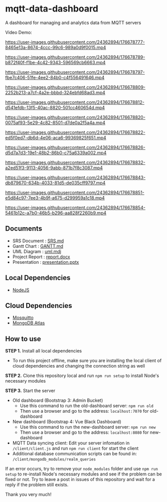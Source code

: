 # mqtt-data-dashboard

A dashboard for managing and analytics data from MQTT servers

Video Demo:


https://user-images.githubusercontent.com/24362894/176678777-8465e13a-8674-4ccc-99c6-989a0d9f0015.mp4



https://user-images.githubusercontent.com/24362894/176678789-b872f40f-f1be-4c42-9343-596569cb6663.mp4



https://user-images.githubusercontent.com/24362894/176678797-fbe7c406-51fe-4ee2-84b0-c4f556491646.mp4



https://user-images.githubusercontent.com/24362894/176678809-2252b213-a7cf-4a2e-bbbd-324ebfd68ad3.mp4



https://user-images.githubusercontent.com/24362894/176678812-d541efdb-13f5-40ac-8820-501cc460654d.mp4



https://user-images.githubusercontent.com/24362894/176678820-0075af93-5e29-4c82-8501-d7de0a2f5a4a.mp4



https://user-images.githubusercontent.com/24362894/176678822-ed5f0ed7-db6d-4e06-aca6-99369825f651.mp4



https://user-images.githubusercontent.com/24362894/176678826-d5d7a7d3-19e1-48b2-86b0-c75a6339a002.mp4



https://user-images.githubusercontent.com/24362894/176678832-a2ed51f3-9113-4056-9abb-871b7f8c3087.mp4



https://user-images.githubusercontent.com/24362894/176678843-db879670-634b-4033-81d5-de035cff9797.mp4



https://user-images.githubusercontent.com/24362894/176678851-e5d84c97-7ee3-4b9f-a675-d299959a1c18.mp4



https://user-images.githubusercontent.com/24362894/176678854-5461b12c-a7b0-46b5-b296-aa828f2260b9.mp4



## Documents

* SRS Document   : [SRS.md](/SRS.md)
* Gantt Chart    : [GANTT.md](/GANTT.md)
* UML Diagram    : [uml.mdj](/document/uml.mdj)
* Project Report : [report.docx](/document/report.docx)
* Presentation   : [presentation.pptx](/document/presentation.pptx)

## Local Dependencies

* [NodeJS](https://nodejs.org)

## Cloud Dependencies

* [Mosquitto](https://mosquitto.org/)
* [MongoDB Atlas](https://www.mongodb.com/atlas)

## How to use

**STEP 1.** Install all local dependencies

* To run this project offline, make sure you are installing the local client of cloud dependencies and changing the connection string as well

**STEP 2.** Clone this repository local and run `npm run setup` to install Node's necessary modules

**STEP 3.** Start the server

* Old dashboard (Bootstrap 3: Admin Bucket)
  * Use this command to run the old-dashboard server: `npm run old`
  * Then use a browser and go to the address: `localhost:7070` for old-dashboard
* New dashboard (Bootstrap 4: Vue Black Dashboard)
  * Use this command to run the new-dashboard server: `npm run new`
  * Then use a browser and go to the address: `localhost:8080` for new-dashboard
* MQTT Data syncing client: Edit your server infomation in `/client/client.js` and run `npm run client` for start the client
* Additional database communication scripts can be found in: `/client/mongodb_modules/realm_queries`

If an error occurs, try to remove your `node_modules` folder and use `npm run setup` to re-install Node's necessary modules and see if the problem can be fixed or not.
Try to leave a post in issues of this repository and wait for a reply if the problem still exists.

Thank you very much!
